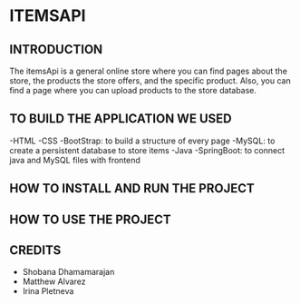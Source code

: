 # ITEMSAPI


## INTRODUCTION
The itemsApi is a general online store where you can find pages about the store, 
the products the store offers, and the specific product. 
Also, you can find a page where you can upload products to the store database. 

##  TO BUILD THE APPLICATION WE USED
-HTML
-CSS
-BootStrap: to build a structure of every page
-MySQL: to create a persistent database to store items
-Java
-SpringBoot: to connect java and MySQL files with frontend


## HOW TO INSTALL AND RUN THE PROJECT

## HOW TO USE THE PROJECT

## CREDITS
- Shobana Dhamamarajan
- Matthew Alvarez
- Irina Pletneva

## 



